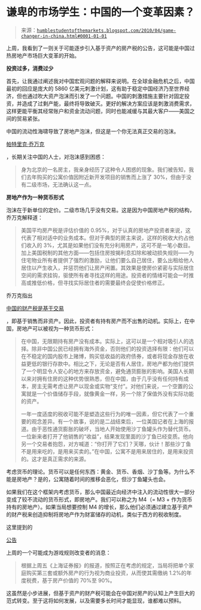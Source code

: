 <!--yml

分类：未分类

日期：2024-05-18 00:30:21

-->

# 谦卑的市场学生：中国的一个变革因素？

> 来源：[`humblestudentofthemarkets.blogspot.com/2010/04/game-changer-in-china.html#0001-01-01`](https://humblestudentofthemarkets.blogspot.com/2010/04/game-changer-in-china.html#0001-01-01)

上周，我看到了一则关于可能逐步引入基于资产的房产税的公告，这可能是中国过热房地产市场巨大变革的开始。

**投资过多，消费过少**

首先，让我通过阐述我对中国宏观问题的解释来说明。在全球金融危机之后，中国最初的回应是庞大的 5860 亿美元刺激计划，这有助于稳定中国经济乃至世界经济，但也通过吹大资产泡沫而引发了一个问题。中国的刺激措施主要针对固定投资，并造成了过剩产能，最终将导致破灭。更好的解决方案应该是刺激消费需求，这样更能平衡其经常账户和资金流动问题，同时也能减缓与其最大客户——美国之间的贸易紧张。

中国的流动性海啸导致了房地产泡沫，但这是一个你无法真正交易的泡沫。

[帕特里克·乔万克](http://chovanec.wordpress.com/2009/06/11/chinas-real-estate-riddle/)

，长期关注中国的人士，对泡沫感到困惑：

> 身为北京的一名房主，我亲身经历了这种令人困惑的现象。我们被告知，我们去年购买的公寓价值因附近新开发项目的销售而上涨了 30%，但由于没有二级市场，无法确认这一点。

**房地产作为一种货币形式**

泡沫在于新单位的定价。二级市场几乎没有交易。这是因为中国房地产税的结构，乔万克解释道：

> 美国平均房产税是评估价值的 0.95%，对于认真的房地产投资者来说，这代表了相对适中的业务成本。但对于典型的房主来说，这样的税收大约占他们收入的 3%，尤其是如果他们没有充分利用房产，这可不是一笔小数目。加上美国税制的其他方面——包括住房按揭利息扣除和被动损失规则——为住宅物业所有者提供了强烈的激励，让他们要么自己居住，要么出租给他人居住以产生收入，并惩罚他们让房产闲置。其效果是使房价紧密与实际居住空间的需求挂钩，驱使所有者寻找这样的用途。投资者的情绪可能会一时推高或推低价格，但寻找实际居住者的需要最终会促使价格修正。

乔万克指出

[中国的财产税是基于交易](http://chovanec.wordpress.com/2009/12/18/china-goes-wrong-way-on-property-taxes/)

，即基于销售而非资产。因此，投资者有持有房产而不出售的动机。实际上，在中国，房地产可以被视为一种货币形式：

> 在中国，无限期持有房产没有成本。实际上，这可以是一个相对吸引人的选择。除非中国公民已经拥有海外资金，否则他们的投资选择有限：他们可以在不稳定的国内股市上赌博，购买低收益的政府债券，或者将现金存放在收益更低的银行存款中。相比之下，无论是否有人居住，房地产都为他们提供了一个明显令人安心的地方来存放资金，避免通货膨胀的影响。美国人长期以来对拥有住房的这种优势很熟悉，但在中国，由于几乎没有任何持有成本，房主无需考虑让房产以现金或实物“支付”。对他们来说，一个空置的公寓就是一个价值储存手段，就像黄金一样，另一个除了保值外没有实际功能的资产。
> 
> 一年一度适度的税收可能不是塑造这些行为的唯一因素，但它代表了一个重要的观念差异。有一个故事，说的是二战结束后，一位美国记者在上海的报道。由于恶性通货膨胀的破坏，当地人开始使用沙丁鱼罐头作为替代货币。一位新来者打开了他销售的“收益”，结果发现里面的沙丁鱼已经变质。他向另一个交易者抱怨，对方喊道：“你打开了它们？天哪，伙计！那些沙丁鱼不是用来吃的，是用来买卖的。”在中国，公寓不是用来居住的，是用来投资的。这才是真正需求的来源。

考虑货币的理论。货币可以是任何东西：黄金、货币、香烟、沙丁鱼等。为什么不能是房地产？是的，公寓随着时间的推移会恶化，但沙丁鱼罐头也会。

如果我们在这个框架内考虑货币，那么中国最近向经济中注入的流动性很大一部分变成了较不流动的货币形式，即房地产。我们可以称之为 M4（= M3 + 作为货币持有的房地产）。如果当局想要控制 M4 的增长，那么他们必须通过建立基于资产的财产税来创造抑制将房地产作为财富储存的动机，类似于西方的税收制度。

这里提到的

[公告](http://www.marketwatch.com/story/china-mulls-new-investment-tax-to-cool-housing-2010-04-23)

上周的一个可能成为游戏规则改变者的消息：

> 根据上周五《上海证券报》的报道，按照正在考虑的规定，当局将把单个家庭购买第三套或额外房产的行为视为商业投资，从而使其需缴纳 1.2%的年度税费，基于房产价值的 70%至 90%。

这虽然是小步进展，但基于资产的财产税可能会在中国对房产的认知上产生巨大的范式转变。至于这将如何发展，以及需要多长时间才能显现，谁都难以预料。
